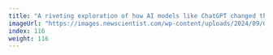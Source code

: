 ```yaml
---
title: "A riveting exploration of how AI models like ChatGPT changed the world"
imageUrl: "https://images.newscientist.com/wp-content/uploads/2024/09/06164614/SEI_219917842.jpg?width=788"
index: 116
weight: 116
---
```

